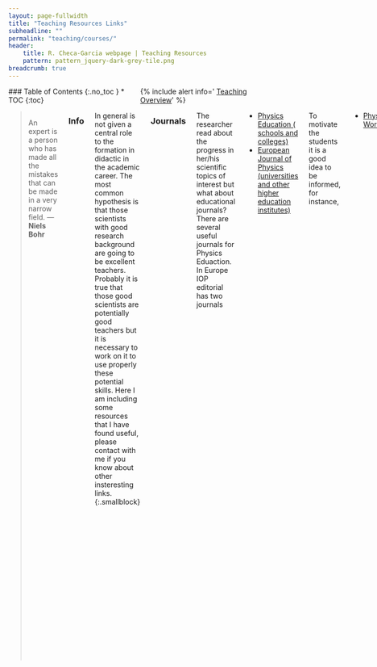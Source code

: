```yaml
---
layout: page-fullwidth
title: "Teaching Resources Links"
subheadline: ""
permalink: "teaching/courses/"
header:
    title: R. Checa-Garcia webpage | Teaching Resources
    pattern: pattern_jquery-dark-grey-tile.png
breadcrumb: true
---
```

<div class="row">
<div class="medium-4 medium-push-8 columns" markdown="1">
<div class="panel radius" markdown="1">
### Table of Contents
{:.no_toc }
*  TOC
{:toc}
</div>

<div class="panel radius" markdown="1">
  {% include alert info=' <a href="/teaching/overview/">Teaching Overview</a>' %}
  </div>
  
</div><!-- /.medium-4.columns -->

<div class="medium-8 medium-pull-4 columns" markdown="1">

> An expert is a person who has made all the mistakes that can be made in a very narrow field. ― **Niels Bohr**

### Info

In general is not given a central role to the formation in didactic in the academic career. The most
common hypothesis is that those scientists with good research background are going to be excellent teachers. Probably it is true that those good scientists are potentially good teachers but it is necessary to work on it to use properly these potential skills. Here I am including some resources that I have found useful, please contact with me if you know about other insteresting links.
{:.smallblock}


### Journals

The researcher read about the progress in her/his scientific topics of interest but what about educational
journals? There are several useful journals for Physics Eduaction. In Europe IOP editorial has two journals

- [Physics Education ( schools and colleges)](http://iopscience.iop.org/0031-9120/)
- [European Journal of Physics (universities and other higher education institutes)](http://iopscience.iop.org/0143-0807/)

To motivate the students it is a good idea to be informed, for instance,
- [Physics World](http://iopscience.iop.org/2058-7058/)

In USA there are also several interesting journals

- [American Journal of Physics](http://scitation.aip.org/content/aapt/journal/ajp)
- [Physics Teacher](http://scitation.aip.org/content/aapt/journal/tpt)

A main problem is that all these journals are not open-source. So I recommend to check also arxiv,

- [Popular Physics](http://arxiv.org/list/physics.pop-ph/recent)
- [Physics and Society](http://arxiv.org/list/physics.soc-ph/recent)
- [Physics Education](http://arxiv.org/list/physics.ed-ph/recent)
- [History and Philosophy of Physics](http://arxiv.org/list/physics.hist-ph/recent)

### History and Didactic

This last link is interesting not only because of the topic itself but because the modern didactic of science suggests that the students have an evolution in their understanding and knowledge similar to the historical evolution of the ideas. In this way the initial approach to understand the world is similar to the Aristotelic vision of the Physics, then it changes in a similar way than the history with progressive mental revolutions somehow equivalent to the Kunn historical interpretation. Also the possibility of progress depend on the hability to identify previous ideas that are considered necessaries but however they are hypothesis somehow arbitaries (as commented Einstein about his evolution in the interpreation of the physics ideas).ö

<small markdown="1">[Up to table of contents](#toc)</small>
{: .text-right }

### Mathematics

To teach mathematics at University level I have found several interesting resources. If you speak Spanish then I would recommend you to take a look at:

- [Materiales Docencia Matematicas](http://analisismatematico.ugr.es/pages/docencia/materiales) 

While there also specific publications like:

- [Math Horizons](http://www.maa.org/press/periodicals/math-horizons)

but also are appeling for didactic purposes:

- [MMA Focus](http://www.maa.org/press/periodicals/maa-focus)
- [Mathematics Magazine Horizons](http://www.maa.org/press/periodicals/mathematics-magazine)

<small markdown="1">[Up to table of contents](#toc)</small>
{: .text-right }

### Sport and Physics

There is an Olympic game every year in Spain for the students of Physics in High-Schools. You can check the last problems and their solutions for Spain (in Spanish) at:

- [Olimpiada de Física España](http://www.rsef.es/oef/index.php/problemas-de-la-oef)

an International:

- [2014 International Olympics of Physics](http://ipho2014.kz/loader/fromorg/1)
- [Previous International Olympics of Physics](http://ipho.phy.ntnu.edu.tw/problems-and-solutions_5.html)

In general these problems should be solved correctly by a student of 1 years of Physics at the University. The problems are themself not very difficult and should be easy for a typical student of Physics. All the problems are including the picture that allows to solve the problem. For University students I recommend to do not include any additional help like drawings or notes, in this way the students should be able to take the relevant information to solve the problem (from the text ifself).

</div><!-- /.medium-8.columns -->
</div><!-- /.row -->

